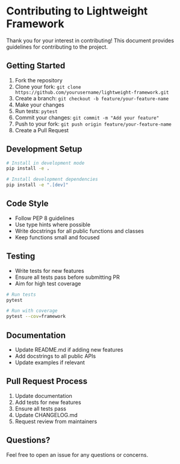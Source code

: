 # Contributing to Lightweight Framework

Thank you for your interest in contributing! This document provides guidelines for contributing to the project.

## Getting Started

1. Fork the repository
2. Clone your fork: `git clone https://github.com/yourusername/lightweight-framework.git`
3. Create a branch: `git checkout -b feature/your-feature-name`
4. Make your changes
5. Run tests: `pytest`
6. Commit your changes: `git commit -m "Add your feature"`
7. Push to your fork: `git push origin feature/your-feature-name`
8. Create a Pull Request

## Development Setup

```bash
# Install in development mode
pip install -e .

# Install development dependencies
pip install -e ".[dev]"
```

## Code Style

- Follow PEP 8 guidelines
- Use type hints where possible
- Write docstrings for all public functions and classes
- Keep functions small and focused

## Testing

- Write tests for new features
- Ensure all tests pass before submitting PR
- Aim for high test coverage

```bash
# Run tests
pytest

# Run with coverage
pytest --cov=framework
```

## Documentation

- Update README.md if adding new features
- Add docstrings to all public APIs
- Update examples if relevant

## Pull Request Process

1. Update documentation
2. Add tests for new features
3. Ensure all tests pass
4. Update CHANGELOG.md
5. Request review from maintainers

## Questions?

Feel free to open an issue for any questions or concerns.
